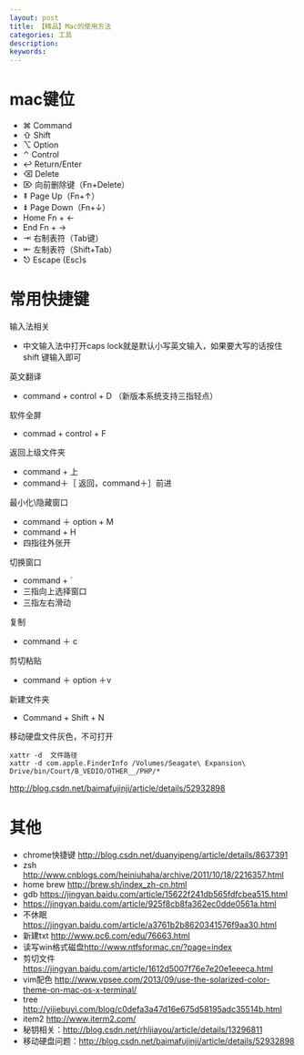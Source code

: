 ```yaml
---
layout: post
title: 【精品】Mac的使用方法
categories: 工具
description: 
keywords: 
---
```



# mac键位

- ⌘ Command
- ⇧ Shift
- ⌥ Option
- ⌃ Control
- ↩︎ Return/Enter
- ⌫ Delete
- ⌦ 向前删除键（Fn+Delete）
- ⇞ Page Up（Fn+↑）
- ⇟ Page Down（Fn+↓）
- Home Fn + ←
- End Fn + →
- ⇥ 右制表符（Tab键）
- ⇤ 左制表符（Shift+Tab）
- ⎋ Escape (Esc)s

# 常用快捷键


 输入法相关
- 中文输入法中打开caps lock就是默认小写英文输入，如果要大写的话按住shift 键输入即可

英文翻译
- command + control + D （新版本系统支持三指轻点）

软件全屏
- commad + control + F

返回上级文件夹
- command + 上
- command＋［ 返回，command＋］前进

最小化\隐藏窗口
- command ＋ option + M
- command + H
- 四指往外张开

切换窗口
- command + `
- 三指向上选择窗口
- 三指左右滑动

复制
- command ＋ c

剪切粘贴
- command ＋ option ＋v

新建文件夹
- Command + Shift + N

移动硬盘文件灰色，不可打开
 ```shell
 xattr -d  文件路径
 xattr -d com.apple.FinderInfo /Volumes/Seagate\ Expansion\ Drive/bin/Court/B_VEDIO/OTHER__/PHP/*
 ```
 <http://blog.csdn.net/baimafujinji/article/details/52932898>

# 其他
- chrome快捷键 <http://blog.csdn.net/duanyipeng/article/details/8637391>
- zsh  <http://www.cnblogs.com/heiniuhaha/archive/2011/10/18/2216357.html>
- home brew <http://brew.sh/index_zh-cn.html>
- gdb <https://jingyan.baidu.com/article/15622f241db565fdfcbea515.html>
- <https://jingyan.baidu.com/article/925f8cb8fa362ec0dde0561a.html>
- 不休眠 <https://jingyan.baidu.com/article/a3761b2b8620341576f9aa30.html>
- 新建txt <http://www.pc6.com/edu/76663.html>
- 读写win格式磁盘<http://www.ntfsformac.cn/?page=index>
- 剪切文件 <https://jingyan.baidu.com/article/1612d5007f76e7e20e1eeeca.html>
- vim配色 <http://www.vpsee.com/2013/09/use-the-solarized-color-theme-on-mac-os-x-terminal/>
- tree <http://yijiebuyi.com/blog/c0defa3a47d16e675d58195adc35514b.html>
- item2 <http://www.iterm2.com/>
- 秘钥相关：<http://blog.csdn.net/rhljiayou/article/details/13296811>
- 移动硬盘问题：<http://blog.csdn.net/baimafujinji/article/details/52932898>




